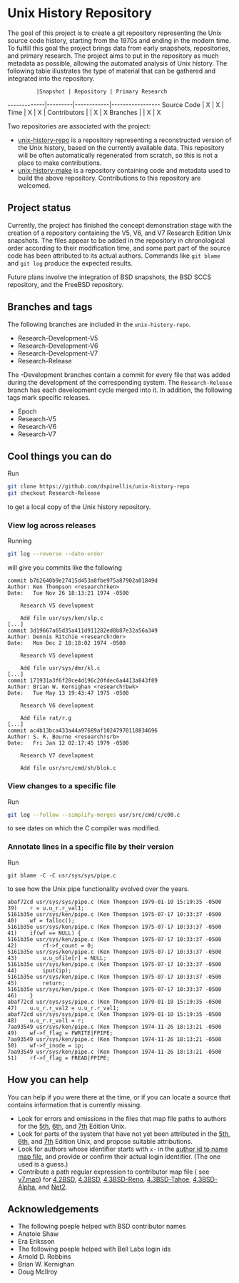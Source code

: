 # Unix History Repository

The goal of this project is to create a git repository representing the Unix source code history, starting from the 1970s and ending in the modern time.  To fulfill this goal the project brings data from early snapshots, repositories, and primary research.  The project aims to put in the repository as much metadata as possible, allowing the automated analysis of Unix history.  The following table illustrates the type of material that can be gathered and integrated into the repository.

             |Snapshot | Repository | Primary Research
-------------|---------|------------|-----------------
Source Code  |    X    |      X     |
Time         |    X    |      X     |
Contributors |         |      X     |       X
Branches     |         |      X     |       X

Two repositories are associated with the project:
* [unix-history-repo](https://github.com/dspinellis/unix-history-repo) is
  a repository representing a
  reconstructed version of the Unix history, based on the currently
  available data. This repository will be often automatically regenerated from
  scratch, so this is not a place to make contributions.
* [unix-history-make](https://github.com/dspinellis/unix-history-make) is
  a repository containing code and metadata used to build the above repository.
  Contributions to this repository are welcomed.

## Project status
Currently, the project has finished the concept demonstration stage with the creation of a repository containing the V5, V6, and V7 Research Edition Unix snapshots.  The files appear to be added in the repository in chronological order according to their modification time, and some part part of the source code has been attributed to its actual authors.  Commands like `git blame` and `git log` produce the expected results.

Future plans involve the integration of BSD snapshots, the BSD SCCS repository, and the FreeBSD repository.

## Branches and tags
The following branches are included in the `unix-history-repo`.
* Research-Development-V5
* Research-Development-V6
* Research-Development-V7
* Research-Release

The -Development branches contain a commit for every file that was added during the development of the corresponding system. The `Research-Release` branch has each development cycle merged into it.
In addition, the following tags mark specific releases.
* Epoch
* Research-V5
* Research-V6
* Research-V7

## Cool things you can do
Run
```sh
git clone https://github.com/dspinellis/unix-history-repo
git checkout Research-Release
```
to get a local copy of the Unix history repository.
### View log across releases
Running
```sh
git log --reverse --date-order
```
will give you commits like the following

```
commit b7b2640b9e27415d453a8fbe975a87902a01849d
Author: Ken Thompson <research!ken>
Date:   Tue Nov 26 18:13:21 1974 -0500

    Research V5 development

    Add file usr/sys/ken/slp.c
[...]
commit 3d19667a65d35a411d911282ed8b87e32a56a349
Author: Dennis Ritchie <research!dmr>
Date:   Mon Dec 2 18:18:02 1974 -0500

    Research V5 development

    Add file usr/sys/dmr/kl.c
[...]
commit 171931a3f6f28ce4d196c20fdec6a4413a843f89
Author: Brian W. Kernighan <research!bwk>
Date:   Tue May 13 19:43:47 1975 -0500

    Research V6 development

    Add file rat/r.g
[...]
commit ac4b13bca433a44a97689af10247970118834696
Author: S. R. Bourne <research!srb>
Date:   Fri Jan 12 02:17:45 1979 -0500

    Research V7 development

    Add file usr/src/cmd/sh/blok.c
```
### View changes to a specific file
Run
```sh
git log --follow --simplify-merges usr/src/cmd/c/c00.c
```
to see dates on which the C compiler was modified.
### Annotate lines in a specific file by their version
Run
```
git blame -C -C usr/sys/sys/pipe.c
```
to see how the Unix pipe functionality evolved over the years.
```
abaf72cd usr/sys/sys/pipe.c (Ken Thompson 1979-01-10 15:19:35 -0500  39) 	r = u.u_r.r_val1;
5161b35e usr/sys/ken/pipe.c (Ken Thompson 1975-07-17 10:33:37 -0500  40) 	wf = falloc();
5161b35e usr/sys/ken/pipe.c (Ken Thompson 1975-07-17 10:33:37 -0500  41) 	if(wf == NULL) {
5161b35e usr/sys/ken/pipe.c (Ken Thompson 1975-07-17 10:33:37 -0500  42) 		rf->f_count = 0;
5161b35e usr/sys/ken/pipe.c (Ken Thompson 1975-07-17 10:33:37 -0500  43) 		u.u_ofile[r] = NULL;
5161b35e usr/sys/ken/pipe.c (Ken Thompson 1975-07-17 10:33:37 -0500  44) 		iput(ip);
5161b35e usr/sys/ken/pipe.c (Ken Thompson 1975-07-17 10:33:37 -0500  45) 		return;
5161b35e usr/sys/ken/pipe.c (Ken Thompson 1975-07-17 10:33:37 -0500  46) 	}
abaf72cd usr/sys/sys/pipe.c (Ken Thompson 1979-01-10 15:19:35 -0500  47) 	u.u_r.r_val2 = u.u_r.r_val1;
abaf72cd usr/sys/sys/pipe.c (Ken Thompson 1979-01-10 15:19:35 -0500  48) 	u.u_r.r_val1 = r;
7aa93549 usr/sys/ken/pipe.c (Ken Thompson 1974-11-26 18:13:21 -0500  49) 	wf->f_flag = FWRITE|FPIPE;
7aa93549 usr/sys/ken/pipe.c (Ken Thompson 1974-11-26 18:13:21 -0500  50) 	wf->f_inode = ip;
7aa93549 usr/sys/ken/pipe.c (Ken Thompson 1974-11-26 18:13:21 -0500  51) 	rf->f_flag = FREAD|FPIPE;
```
## How you can help
You can help if you were there at the time, or if you can locate a
source that contains information that is currently missing.
* Look for errors and omissions in the files that map file paths to
  authors for the
  [5th](https://github.com/dspinellis/unix-history-make/blob/master/src/v5.map),
  [6th](https://github.com/dspinellis/unix-history-make/blob/master/src/v6.map), and
  [7th](https://github.com/dspinellis/unix-history-make/blob/master/src/v7.map)
  Edition Unix.
* Look for parts of the system that have not yet been attributed in the
  [5th](https://github.com/dspinellis/unix-history-make/blob/master/src/v5.unmatched),
  [6th](https://github.com/dspinellis/unix-history-make/blob/master/src/v6.unmatched), and
  [7th](https://github.com/dspinellis/unix-history-make/blob/master/src/v7.unmatched)
  Edition Unix, and propose suitable attributions.
* Look for authors whose identifier starts with ```x-``` in the
  [author id to name map file](https://github.com/dspinellis/unix-history-make/blob/master/src/bell.au),
  and provide or confirm their actual login identifier.
  (The one used is a guess.)
* Contribute a path regular expression to contributor map file 
  ( see [v7.map](https://github.com/dspinellis/unix-history-make/blob/master/src/v7.map)) for
  [4.2BSD](http://www.tuhs.org/Archive/4BSD/Distributions/4.2BSD/),
  [4.3BSD](http://www.tuhs.org/Archive/4BSD/Distributions/4.3BSD/),
  [4.3BSD-Reno](http://www.tuhs.org/Archive/4BSD/Distributions/4.3BSD-Reno/),
  [4.3BSD-Tahoe](http://www.tuhs.org/Archive/4BSD/Distributions/4.3BSD-Tahoe/),
  [4.3BSD-Alpha](http://www.tuhs.org/Archive/4BSD/Distributions/4.3BSD-Alpha/), and
  [Net2](http://www.tuhs.org/Archive/4BSD/Distributions/Net2/).

## Acknowledgements
* The following poeple helped with BSD contributor names
 * Anatole Shaw
 * Era Eriksson
* The following poeple helped with Bell Labs login ids
 * Arnold D. Robbins
 * Brian W. Kernighan
 * Doug McIlroy

